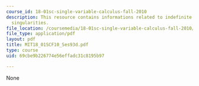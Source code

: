 ```yaml
---
course_id: 18-01sc-single-variable-calculus-fall-2010
description: This resource contains informations related to indefinite integrals and
  singularities.
file_location: /coursemedia/18-01sc-single-variable-calculus-fall-2010/69cbe9b226774e56effadc31c8195b97_MIT18_01SCF10_Ses93d.pdf
file_type: application/pdf
layout: pdf
title: MIT18_01SCF10_Ses93d.pdf
type: course
uid: 69cbe9b226774e56effadc31c8195b97

---
```

None